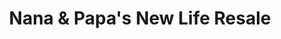 ---
title: "Nana & Papa's New Life Resale"
url: /logansport/nana-und-papas-new-life-resale/
shop: Gebrauchtwaren
---